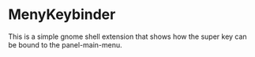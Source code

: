 # MenyKeybinder
 This is a simple gnome shell extension that shows how
 the super key can be bound to the panel-main-menu.
